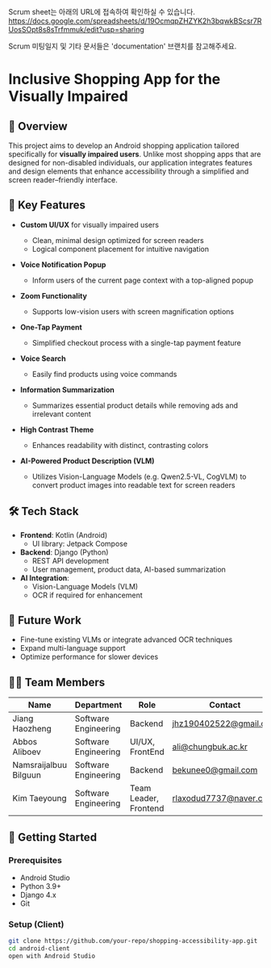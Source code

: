 Scrum sheet는 아래의 URL에 접속하여 확인하실 수 있습니다.
https://docs.google.com/spreadsheets/d/19OcmqpZHZYK2h3bqwkBScsr7RUosSOpt8s8sTrfmmuk/edit?usp=sharing

Scrum 미팅일지 및 기타 문서들은 'documentation' 브랜치를 참고해주세요.

# Inclusive Shopping App for the Visually Impaired

## 📱 Overview

This project aims to develop an Android shopping application tailored specifically for **visually impaired users**. Unlike most shopping apps that are designed for non-disabled individuals, our application integrates features and design elements that enhance accessibility through a simplified and screen reader–friendly interface.

## 🎯 Key Features

- **Custom UI/UX** for visually impaired users
  - Clean, minimal design optimized for screen readers
  - Logical component placement for intuitive navigation

- **Voice Notification Popup**
  - Inform users of the current page context with a top-aligned popup

- **Zoom Functionality**
  - Supports low-vision users with screen magnification options

- **One-Tap Payment**
  - Simplified checkout process with a single-tap payment feature

- **Voice Search**
  - Easily find products using voice commands

- **Information Summarization**
  - Summarizes essential product details while removing ads and irrelevant content

- **High Contrast Theme**
  - Enhances readability with distinct, contrasting colors

- **AI-Powered Product Description (VLM)**
  - Utilizes Vision-Language Models (e.g. Qwen2.5-VL, CogVLM) to convert product images into readable text for screen readers

## 🛠 Tech Stack

- **Frontend**: Kotlin (Android)
  - UI library: Jetpack Compose
- **Backend**: Django (Python)
  - REST API development
  - User management, product data, AI-based summarization
- **AI Integration**:
  - Vision-Language Models (VLM)
  - OCR if required for enhancement

## 🧪 Future Work

- Fine-tune existing VLMs or integrate advanced OCR techniques
- Expand multi-language support
- Optimize performance for slower devices

## 👨‍💻 Team Members

| Name                    | Department            | Role       | Contact                      |
|-------------------------|------------------------|------------|------------------------------|
| Jiang Haozheng         | Software Engineering   | Backend  | jhz190402522@gmail.com       |
| Abbos Aliboev           | Software Engineering   | UI/UX, FrontEnd | ali@chungbuk.ac.kr           |
| Namsraijalbuu Bilguun   | Software Engineering   | Backend | bekunee0@gmail.com           |
| Kim Taeyoung            | Software Engineering   | Team Leader, Frontend| rlaxodud7737@naver.com       |

## 🚀 Getting Started

### Prerequisites

- Android Studio
- Python 3.9+
- Django 4.x
- Git

### Setup (Client)

```bash
git clone https://github.com/your-repo/shopping-accessibility-app.git
cd android-client
open with Android Studio
